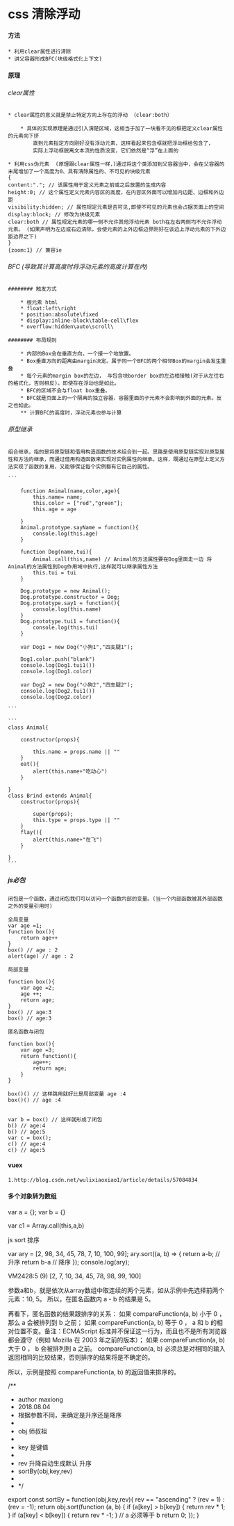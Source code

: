 # css 清除浮动

#### 方法

	* 利用clear属性进行清除
	* 讲父容器形成BFC(块级格式化上下文)
	
	
#### 原理

###### clear属性

	* clear属性的意义就是禁止特定方向上存在的浮动 （clear:both）
		
		* 具体的实现原理是通过引入清楚区域，这相当于加了一块看不见的框把定义clear属性的元素向下挤
			直到元素指定方向刚好没有浮动元素，这样看起来包含框就把浮动框给包含了，
			实际上浮动框脱离文本流的性质没变，它们依然是“浮”在上面的
			
	* 利用css伪元素  (原理跟clear属性一样，)通过将这个类添加到父容器当中，会在父容器的末尾增加了一个高度为0、具有清除属性的、不可见的块级元素
	{
	content:"."; // 该属性用于定义元素之前或之后放置的生成内容
	height:0; // 这个属性定义元素内容区的高度，在内容区外面可以增加内边距、边框和外边距
	visibility:hidden; // 属性规定元素是否可见,即使不可见的元素也会占据页面上的空间
	display:block; // 修改为块级元素
	clear:both // 属性规定元素的哪一侧不允许其他浮动元素 both在左右两侧均不允许浮动元素。 (如果声明为左边或右边清除，会使元素的上外边框边界刚好在该边上浮动元素的下外边距边界之下)
	}
	{zoom:1} // 兼容ie
	
###### BFC (导致其计算高度时将浮动元素的高度计算在内)

	######## 触发方式
	
		* 根元素 html
		* float:left\right
		* position:absolute\fixed
		* display:inline-block\table-cell\flex
		* overflow:hidden\auto\scroll\
	
	######## 布局规则
		
		* 内部的Box会在垂直方向，一个接一个地放置。
		* Box垂直方向的距离由margin决定。属于同一个BFC的两个相邻Box的margin会发生重叠
		* 每个元素的margin box的左边， 与包含块border box的左边相接触(对于从左往右的格式化，否则相反)。即使存在浮动也是如此。
		* BFC的区域不会与float box重叠。
		* BFC就是页面上的一个隔离的独立容器，容器里面的子元素不会影响到外面的元素。反之也如此。
		** 计算BFC的高度时，浮动元素也参与计算


###### 原型继承

	组合继承，指的是将原型链和借用构造函数的技术组合到一起。思路是使用原型链实现对原型属性和方法的继承，而通过借用构造函数来实现对实例属性的继承。这样，既通过在原型上定义方法实现了函数的复用，又能够保证每个实例都有它自己的属性。

	```

		function Animal(name,color,age){
			this.name= name;
			this.color = ["red","green"];
			this.age = age

		}
		Animal.prototype.sayName = function(){
			console.log(this.age)
		}

		function Dog(name,tui){
			Animal.call(this,name) // Animal的方法属性要在Dog里面走一边 将Animal的方法属性到Dog作用域中执行,这样就可以继承属性方法
			this.tui = tui
		}

		Dog.prototype = new Animal();
		Dog.prototype.constructor = Dog;
		Dog.prototype.say1 = function(){
			console.log(this.name)
		}
		Dog.prototype.tui1 = function(){
			console.log(this.tui)
		}

		var Dog1 = new Dog("小狗1","四支腿1");

		Dog1.color.push("blank")
		console.log(Dog1.tui1())
		console.log(Dog1.color)

		var Dog2 = new Dog("小狗2","四支腿2");
		console.log(Dog2.tui1())
		console.log(Dog2.color)

	```		

	```
	class Animal{

		constructor(props){

			this.name = props.name || ""
		}
		eat(){
			alert(this.name+"吃动心")
		}

	}
	class Brind extends Animal{
		constructor(props){

			super(props);
			this.type = props.type || ""
		}
		flay(){
			alert(this.name+"在飞")
		}

	}
	```


##### js必包

	闭包是一个函数，通过闭包我们可以访问一个函数内部的变量。(当一个内部函数被其外部函数之外的变量引用时)
	
	全局变量
	var age =1;
	function box(){
		return age++
	}
	box() // age : 2
	alert(age) // age : 2
	
	局部变量
	
	function box(){
		var age =2;
		age ++;
		return age;
	}
	box() // age:3
	box() // age:3
	
	匿名函数与闭包
	
	function box(){
		var age =3;
		return function(){
			age++;
			return age;
		}
	}
	
	box()() // 这样跳用就好比是局部变量 age :4
	box()() // age :4
	
	
	var b = box() // 这样就形成了闭包
	b() // age:4
	b() // age:5
	var c = box();
	c() // age:4
	c() // age:5

	
####  vuex 

	1.http://blog.csdn.net/wulixiaoxiao1/article/details/57084834
	
	
	
	
	
	
#### 多个对象转为数组

var a = {};
var b = {}

var c1 = Array.call(this,a,b)	


js sort 排序

var ary = [2, 98, 34, 45, 78, 7, 10, 100, 99];
ary.sort((a, b) => {
 return a-b; // 升序
 return b-a  // 降序
});
console.log(ary);

VM2428:5 (9) [2, 7, 10, 34, 45, 78, 98, 99, 100]
	
参数a和b，就是依次从array数组中取连续的两个元素，如从示例中先选择前两个元素：10, 5。
所以，在匿名函数内 a - b 的结果是 5。

再看下，匿名函数的结果跟排序的关系：
如果 compareFunction(a, b) 小于 0 ，那么 a 会被排列到 b 之前；
如果 compareFunction(a, b) 等于 0 ， a 和 b 的相对位置不变。备注：ECMAScript 标准并不保证这一行为，而且也不是所有浏览器都会遵守（例如 Mozilla 在 2003 年之前的版本）；
如果 compareFunction(a, b) 大于 0 ， b 会被排列到 a 之前。
compareFunction(a, b) 必须总是对相同的输入返回相同的比较结果，否则排序的结果将是不确定的。

所以，示例是按照 compareFunction(a, b) 的返回值来排序的。


/** 
 * author maxiong
 * 2018.08.04
 * 根据参数不同，来确定是升序还是降序
 * 
 * obj 师叔祖
 * 
 * key 是键值
 * 
 * rev 升降自动生成默认 升序
 * sortBy(obj,key,rev)
 * 
 * */

export const sortBy = function(obj,key,rev){
    rev == "ascending" ? (rev = 1) : (rev = -1);
    return obj.sort(function (a, b) {
        if (a[key] > b[key]) {
          return rev * 1;
        }
        if (a[key] < b[key]) {
          return rev * -1;
        }
        // a 必须等于 b
        return 0;
    });
}